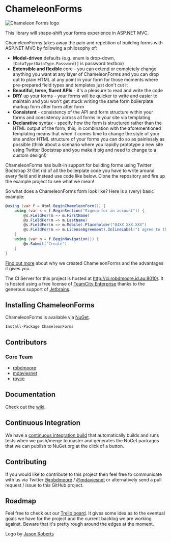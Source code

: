 ChameleonForms
==============

![Chameleon Forms logo](https://raw.githubusercontent.com/MRCollective/ChameleonForms/master/logo.png)

This library will shape-shift your forms experience in ASP.NET MVC.

ChameleonForms takes away the pain and repetition of building forms with ASP.NET MVC by following a philosophy of:
* **Model-driven** defaults (e.g. enum is drop-down, `[DataType(DataType.Password)]` is password textbox)
* **Extensible and flexible** core - you can extend or completely change anything you want at any layer of ChameleonForms and you can drop out to plain HTML at any point in your form for those moments where pre-prepared field types and templates just don't cut it
* **Beautiful, terse, fluent APIs** - it's a pleasure to read and write the code
* **DRY** up your forms - your forms will be quicker to write and easier to maintain and you won't get stuck writing the same form boilerplate markup form after form after form
* **Consistent** - consistency of the API and form structure within your forms and consistency across all forms in your site via templating
* **Declarative** syntax - specify how the form is structured rather than the HTML output of the form; this, in combination with the aforementioned templating means that when it comes time to change the style of your site and/or HTML structure of your forms you can do so as painlessly as possible (think about a scenario where you rapidly prototype a new site using Twitter Bootstrap and you make it big and need to change to a custom design!)

ChameleonForms has built-in support for building forms using Twitter Bootstrap 3! Get rid of all the boilerplate code you have to write around every field and instead use code like below. Clone the repository and fire up the example project to see what we mean!

So what does a ChameleonForms form look like? Here is a (very) basic example:

```c#
@using (var f = Html.BeginChameleonForm()) {
    using (var s = f.BeginSection("Signup for an account")) {
        @s.FieldFor(m => m.FirstName)
        @s.FieldFor(m => m.LastName)
        @s.FieldFor(m => m.Mobile).Placeholder("04XX XXX XXX")
        @s.FieldFor(m => m.LicenseAgreement).InlineLabel("I agree to the terms and conditions")
    }
    using (var n = f.BeginNavigation()) {
        @n.Submit("Create")
    }
}
```

[Find out more](https://github.com/MRCollective/ChameleonForms/wiki/why) about why we created ChameleonForms and the advantages it gives you.

The CI Server for this project is hosted at <http://ci.robdmoore.id.au:8010/>. It is hosted using a free license of [TeamCity Enterprise](https://www.jetbrains.com/teamcity/) thanks to the generous support of [Jetbrains](https://www.jetbrains.com/).

Installing ChameleonForms
-------------------------
ChameleonForms is available via [NuGet](http://www.nuget.org/packages/chameleonforms).

    Install-Package ChameleonForms

Contributors
------------

### Core Team

* [robdmoore](http://github.com/robdmoore)
* [mdaviesnet](https://github.com/mattdavies)
* [royce](https://github.com/royce)

Documentation
-------------
Check out the [wiki](http://github.com/MRCollective/ChameleonForms/wiki).

Continuous Integration
----------------------

We have a [continuous integration build](http://ci.robdmoore.id.au:8010/project.html?projectId=ChameleonForms&tab=projectOverview) that automatically builds and runs tests when we push/merge to master and generates the NuGet packages that we can publish to NuGet.org at the click of a button.

Contributing
------------
If you would like to contribute to this project then feel free to communicate with us via Twitter [@robdmoore](http://twitter.com/robdmoore) / [@mdaviesnet](http://twitter.com/mdaviesnet) or alternatively send a pull request / issue to this GitHub project.

Roadmap
-------

Feel free to check out our [Trello board](https://trello.com/b/fSuyhwNZ). It gives some idea as to the eventual goals we have for the project and the current backlog we are working against. Beware that it's pretty rough around the edges at the moment.

Logo by [Jason Roberts](https://twitter.com/robertsjason)

